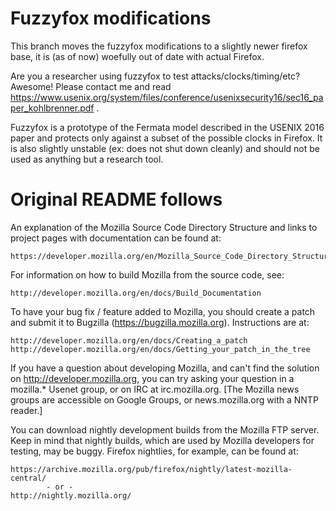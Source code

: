 # Fuzzyfox modifications

This branch moves the fuzzyfox modifications to a slightly newer
firefox base, it is (as of now) woefully out of date with actual
Firefox.

Are you a researcher using fuzzyfox to test attacks/clocks/timing/etc?
Awesome! Please contact me and read
https://www.usenix.org/system/files/conference/usenixsecurity16/sec16_paper_kohlbrenner.pdf
.

Fuzzyfox is a prototype of the Fermata model described in the USENIX
2016 paper and protects only against a subset of the possible clocks
in Firefox. It is also slightly unstable (ex: does not shut down
cleanly) and should not be used as anything but a research tool.


# Original README follows
An explanation of the Mozilla Source Code Directory Structure and links to
project pages with documentation can be found at:

    https://developer.mozilla.org/en/Mozilla_Source_Code_Directory_Structure

For information on how to build Mozilla from the source code, see:

    http://developer.mozilla.org/en/docs/Build_Documentation

To have your bug fix / feature added to Mozilla, you should create a patch and
submit it to Bugzilla (https://bugzilla.mozilla.org). Instructions are at:

    http://developer.mozilla.org/en/docs/Creating_a_patch
    http://developer.mozilla.org/en/docs/Getting_your_patch_in_the_tree

If you have a question about developing Mozilla, and can't find the solution
on http://developer.mozilla.org, you can try asking your question in a
mozilla.* Usenet group, or on IRC at irc.mozilla.org. [The Mozilla news groups
are accessible on Google Groups, or news.mozilla.org with a NNTP reader.]

You can download nightly development builds from the Mozilla FTP server.
Keep in mind that nightly builds, which are used by Mozilla developers for
testing, may be buggy. Firefox nightlies, for example, can be found at:

    https://archive.mozilla.org/pub/firefox/nightly/latest-mozilla-central/
            - or -
    http://nightly.mozilla.org/
